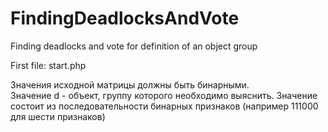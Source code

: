 # FindingDeadlocksAndVote
Finding deadlocks and vote for definition of an object group

First file: start.php

Значения исходной матрицы должны быть бинарными.
<br>Значение d - объект, группу которого необходимо выяснить. 
Значение состоит из последовательности бинарных признаков (например 111000 для шести признаков)

